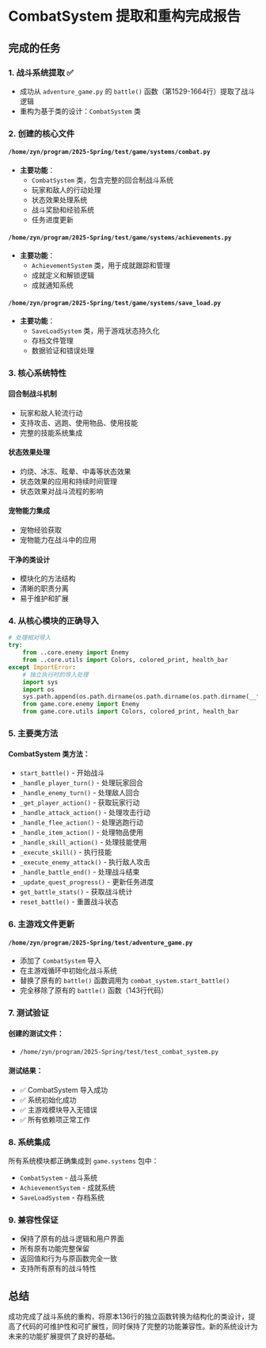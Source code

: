 # CombatSystem 提取和重构完成报告

## 完成的任务

### 1. 战斗系统提取 ✅
- 成功从 `adventure_game.py` 的 `battle()` 函数（第1529-1664行）提取了战斗逻辑
- 重构为基于类的设计：`CombatSystem` 类

### 2. 创建的核心文件

#### `/home/zyn/program/2025-Spring/test/game/systems/combat.py`
- **主要功能**：
  - `CombatSystem` 类，包含完整的回合制战斗系统
  - 玩家和敌人的行动处理
  - 状态效果处理系统
  - 战斗奖励和经验系统
  - 任务进度更新

#### `/home/zyn/program/2025-Spring/test/game/systems/achievements.py`
- **主要功能**：
  - `AchievementSystem` 类，用于成就跟踪和管理
  - 成就定义和解锁逻辑
  - 成就通知系统

#### `/home/zyn/program/2025-Spring/test/game/systems/save_load.py`
- **主要功能**：
  - `SaveLoadSystem` 类，用于游戏状态持久化
  - 存档文件管理
  - 数据验证和错误处理

### 3. 核心系统特性

#### 回合制战斗机制
- 玩家和敌人轮流行动
- 支持攻击、逃跑、使用物品、使用技能
- 完整的技能系统集成

#### 状态效果处理
- 灼烧、冰冻、眩晕、中毒等状态效果
- 状态效果的应用和持续时间管理
- 状态效果对战斗流程的影响

#### 宠物能力集成
- 宠物经验获取
- 宠物能力在战斗中的应用

#### 干净的类设计
- 模块化的方法结构
- 清晰的职责分离
- 易于维护和扩展

### 4. 从核心模块的正确导入

```python
# 处理相对导入
try:
    from ..core.enemy import Enemy
    from ..core.utils import Colors, colored_print, health_bar
except ImportError:
    # 独立执行时的导入处理
    import sys
    import os
    sys.path.append(os.path.dirname(os.path.dirname(os.path.dirname(__file__))))
    from game.core.enemy import Enemy
    from game.core.utils import Colors, colored_print, health_bar
```

### 5. 主要类方法

#### CombatSystem 类方法：
- `start_battle()` - 开始战斗
- `_handle_player_turn()` - 处理玩家回合
- `_handle_enemy_turn()` - 处理敌人回合
- `_get_player_action()` - 获取玩家行动
- `_handle_attack_action()` - 处理攻击行动
- `_handle_flee_action()` - 处理逃跑行动
- `_handle_item_action()` - 处理物品使用
- `_handle_skill_action()` - 处理技能使用
- `_execute_skill()` - 执行技能
- `_execute_enemy_attack()` - 执行敌人攻击
- `_handle_battle_end()` - 处理战斗结束
- `_update_quest_progress()` - 更新任务进度
- `get_battle_stats()` - 获取战斗统计
- `reset_battle()` - 重置战斗状态

### 6. 主游戏文件更新

#### `/home/zyn/program/2025-Spring/test/adventure_game.py`
- 添加了 `CombatSystem` 导入
- 在主游戏循环中初始化战斗系统
- 替换了原有的 `battle()` 函数调用为 `combat_system.start_battle()`
- 完全移除了原有的 `battle()` 函数（143行代码）

### 7. 测试验证

#### 创建的测试文件：
- `/home/zyn/program/2025-Spring/test/test_combat_system.py`

#### 测试结果：
- ✅ CombatSystem 导入成功
- ✅ 系统初始化成功
- ✅ 主游戏模块导入无错误
- ✅ 所有依赖项正常工作

### 8. 系统集成

所有系统模块都正确集成到 `game.systems` 包中：
- `CombatSystem` - 战斗系统
- `AchievementSystem` - 成就系统  
- `SaveLoadSystem` - 存档系统

### 9. 兼容性保证

- 保持了原有的战斗逻辑和用户界面
- 所有原有功能完整保留
- 返回值和行为与原函数完全一致
- 支持所有原有的战斗特性

## 总结

成功完成了战斗系统的重构，将原本136行的独立函数转换为结构化的类设计，提高了代码的可维护性和可扩展性，同时保持了完整的功能兼容性。新的系统设计为未来的功能扩展提供了良好的基础。